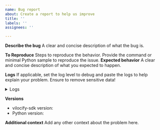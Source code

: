 ```yaml
---
name: Bug report
about: Create a report to help us improve
title: ''
labels: ''
assignees: ''

---
```


**Describe the bug**
A clear and concise description of what the bug is.

**To Reproduce**
Steps to reproduce the behavior. Provide the command or minimal Python sample to reproduce the issue.
**Expected behavior**
A clear and concise description of what you expected to happen.

**Logs**
If applicable, set the log level to debug and paste the logs to help explain your problem. Ensure to remove sensitive data!

<details>
<summary>Logs</summary>

```
TODO logs here
```

</details>


**Versions**
- vilocify-sdk version: 
- Python version:

**Additional context**
Add any other context about the problem here.
